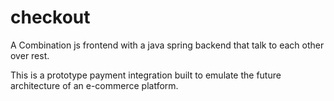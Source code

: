 # checkout
A Combination js frontend with a java spring backend that talk to each other over rest.

This is a prototype payment integration built to emulate the future architecture of an e-commerce platform.
